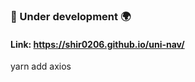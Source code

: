 ### :round_pushpin: Under development :earth_africa:

#### Link: https://shir0206.github.io/uni-nav/



yarn add axios


